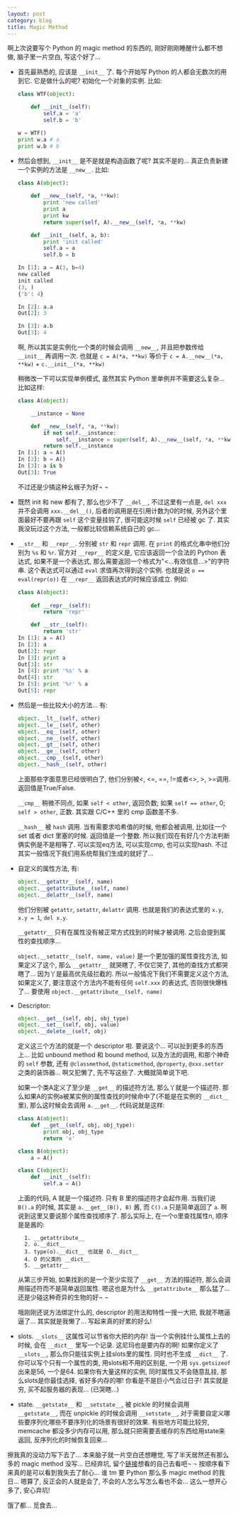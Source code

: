 ```yaml
---
layout: post
category: blog
title: Magic Method
---
```


啊上次说要写个 Python 的 magic method 的东西的, 刚好刚刚睡醒什么都不想做, 脑子里一片空白, 写这个好了...

* 首先最熟悉的, 应该是 `__init__` 了. 每个开始写 Python 的人都会无数次的用到它. 它是做什么的呢? 初始化一个对象的实例. 比如:

    ```python
    class WTF(object):

        def __init__(self):
            self.a = 'a'
            self.b = 'b'
    
    w = WTF()
    print w.a # a
    print w.b # b
    ```

* 然后会想到, `__init__` 是不是就是构造函数了呢? 其实不是的... 真正负责新建一个实例的方法是 `__new__`. 比如:

    ```python
    class A(object):
        
        def __new__(self, *a, **kw):
            print 'new called'
            print a
            print kw
            return super(self, A).__new__(self, *a, **kw)
    
        def __init__(self, a, b):
            print 'init called'
            self.a = a
            self.b = b
    
    In [1]: a = A(3, b=4)
    new called
    init called
    (3, )
    {'b': 4}
    
    In [2]: a.a
    Out[2]: 3
    
    In [3]: a.b
    Out[3]: 4
    ```

    啊, 所以其实是实例化一个类的时候会调用 `__new__`, 并且把参数传给 `__init__` 再调用一次. 也就是 `c = A(*a, **kw)` 等价于 `c = A.__new__(*a, **kw)` + `c.__init__(*a, **kw)`

    稍微改一下可以实现单例模式, 虽然其实 Python 里单例并不需要这么复杂... 比如这样:

    ```python
    class A(object):

        __instance = None

        def __new__(self, *a, **kw):
            if not self.__instance:
                self.__instance = super(self, A).__new__(self, *a, **kw)
            return self.__instance
    In [1]: a = A()
    In [2]: b = A()
    In [3]: a is b
    Out[3]: True
    ```

    不过还是少搞这种幺蛾子为好¬ ¬

* 既然 init 和 new 都有了, 那么也少不了 `__del__`, 不过这里有一点是, `del xxx` 并不会调用 `xxx.__del__()`, 后者的调用是在引用计数为0的时候, 另外这个里面最好不要再跟 `self` 这个变量挂钩了, 很可能这时候 `self` 已经被 gc 了. 其实我没玩过这个方法, 一般都比较信赖系统自己的 gc...

* `__str__` 和 `__repr__`. 分别被 `str` 和 `repr` 调用. 在 `print` 的格式化串中他们分别为 `%s` 和 `%r`.
    官方对 `__repr__` 的定义是, 它应该返回一个合法的 Python 表达式, 如果不是一个表达式, 那么需要返回一个格式为"<...有效信息...>"的字符串. 这个表达式可以通过 `eval` 求值再次得到这个实例. 也就是说 `o == eval(repr(o))` 在 `__repr__` 返回表达式的时候应该成立. 例如:

    ```python
    class A(object):
        
        def __repr__(self):
            return 'repr'

        def __str__(self):
            return 'str'
    In [1]: a = A()
    In [2]: a
    Out[2]: repr
    In [3]: print a
    Out[3]: str
    In [4]: print '%s' % a
    Out[4]: str
    In [5]: print '%r' % a
    Out[5]: repr
    ```

* 然后是一些比较大小的方法... 有:

    ```python
    object.__lt__(self, other)
    object.__le__(self, other)
    object.__eq__(self, other)
    object.__ne__(self, other)
    object.__gt__(self, other)
    object.__ge__(self, other)
    object.__cmp__(self, other)
    object.__hash__(self, other)
    ```

    上面那些字面意思已经很明白了, 他们分别被<, <=, ==, !=或者<>, >, >=调用. 返回值是True/False.

    `__cmp__` 稍微不同点, 如果 `self < other`, 返回负数; 如果 `self == other`, 0; `self > other`, 正数. 其实跟 C/C++ 里的 cmp 函数差不多.

    `__hash__` 被 `hash` 调用. 当有需要求哈希值的时候, 他都会被调用, 比如往一个 set 或者 dict 里塞的时候. 返回值是一个整数. 所以我们现在有好几个方法判断俩实例是不是相等了. 可以实现eq方法, 可以实现cmp, 也可以实现hash. 不过其实一般情况下我们用系统帮我们生成的就好了...

* 自定义的属性方法, 有:

    ```python
    object.__getattr__(self, name)
    object.__getattribute__(self, name)
    object.__delattr__(self, name)
    ```

    他们分别被 `getattr`, `setattr`, `delattr` 调用. 也就是我们的表达式里的 `x.y`, `x.y = 1`, `del x.y`.

    `__getattr__` 只有在属性没有被正常方式找到的时候才被调用. 之后会提到属性的查找顺序...

    `object.__setattr__(self, name, value)` 是一个更加强的属性查找方法, 如果定义了这个, 那么 `__getattr__` 就哭瞎了, 不仅它哭了, 其他的查找方式都哭瞎了... 因为丫是最高优先级拦截的. 所以一般情况下我们不需要定义这个方法, 如果定义了, 要注意这个方法内不能有任何 `self.xxx` 的表达式, 否则很快爆栈了... 要使用 `object.__getattribute__(self, name)`

* Descriptor:

    ```python
    object.__get__(self, obj, obj_type)
    object.__set__(self, obj, value)
    object.__delete__(self, obj)
    ```

    定义这三个方法的就是一个 descriptor 啦. 要说这个... 可以扯到更多的东西上... 比如 unbound method 和 bound method, 以及方法的调用, 和那个神奇的 `self` 参数, 还有 `@classmethod`, `@staticmethod`, `@property`, `@xxx.setter` 之类的装饰器... 啊又犯懒了, 先不写这些了. 大概就简单说下吧.

    如果一个类A定义了至少是 `__get__` 的描述符方法, 那么丫就是一个描述符. 那么如果A的实例a被某实例的属性查找的时候命中了(不能是在实例的 `__dict__` 里), 那么这时候会去调用 `a.__get__`. 代码说就是这样:

    ```python
    class A(object):
        def __get__(self, obj, obj_type):
            print obj, obj_type
            return 'x'

    class B(object):
        a = A()

    class C(object):
        def __init__(self):
            self.a = A()
    ```

    上面的代码, A 就是一个描述符. 只有 B 里的描述符才会起作用. 当我们说 `B().a` 的时候, 其实是 `a.__get__(B(), B)` 酱, 而 `C().a` 只是简单返回了 `a`. 啊说到这里又要说那个属性查找顺序了. 那么实际上, 在一个o里查找属性n, 顺序是是酱的:

        1. __getattribute__
        2. o.__dict__
        3. type(o).__dict__ 也就是 O.__dict__
        4. O 的父类的 __dict__
        5. __getattr__

    从第三步开始, 如果找到的是一个至少实现了 `__get__` 方法的描述符, 那么会调用描述符而不是简单返回属性.
    嗯这也是为什么 `__getattribute__` 那么猛了... 还是少碰这种奇异的生物的好¬ ¬

    哦刚刚还说方法绑定什么的, descriptor 的用法和特性一搜一大把, 我就不瞎逼逼了... 其实就是我懒了... 写起来真的好累的好么!

* slots. `__slots__` 这属性可以节省你大把的内存! 当一个实例挂什么属性上去的时候, 会在 `__dict__` 里写一个记录. 这尼玛也是要内存的啊! 如果你定义了 `__slots__`, 那么你只能往实例上挂slots里的属性. 同时也不生成 `__dict__` 了. 你可以写个只有一个属性的类, 用slots和不用的区别是, 一个用 `sys.getsizeof` 出来是56, 一个是64. 如果你有大量这样的实例, 同时属性又不会随意乱挂, 那么slots是你最佳选择, 省好多内存的哪! 你看是不是巨小气会过日子! 其实就是穷, 买不起服务器的表现... (已哭瞎...)

* state. `__getstate__` 和 `__setstate__`, 被 pickle 的时候会调用 `__getstate__`, 而在 unpickle 的时候会调用 `__setstate__`, 对于需要自定义哪些要序列化哪些不要序列化的场景有很好的效果. 有些地方可能比较穷, memcache 都没多少内存可以用, 那么就只把需要丢缓存的东西给用state来返回, 反序列化的时候恢复回来...

擦我真的没动力写下去了... 本来脑子就一片空白还想睡觉, 写了半天居然还有那么多的 magic method 没写... 已经弃坑, 留个[链接](https://docs.python.org/2/reference/datamodel.html)想看的自己去看吧¬ ¬ 按顺序看下来真的是可以看到我失去了耐心... 谁 tm 要 Python 那么多 magic method 的我日... 嗯算了, 反正会的人就是会了, 不会的人怎么写怎么看也不会... 这么一想开心多了, 安心弃坑!

饿了都... 觅食去...
